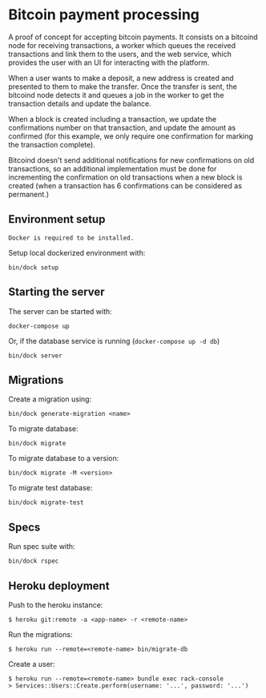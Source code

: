 # Bitcoin payment processing

A proof of concept for accepting bitcoin payments. It consists on
a bitcoind node for receiving transactions, a worker which queues
the received transactions and link them to the users, and the web
service, which provides the user with an UI for interacting with
the platform.

When a user wants to make a deposit, a new address is created and
presented to them to make the transfer. Once the transfer is sent,
the bitcoind node detects it and queues a job in the worker to get
the transaction details and update the balance.

When a block is created including a transaction, we update the
confirmations number on that transaction, and update the amount
as confirmed (for this example, we only require one confirmation
for marking the transaction complete).

Bitcoind doesn't send additional notifications for new confirmations
on old transactions, so an additional implementation must be done
for incrementing the confirmation on old transactions when a new
block is created (when a transaction has 6 confirmations can be
considered as permanent.)

## Environment setup

    Docker is required to be installed.

Setup local dockerized environment with:

`bin/dock setup`

## Starting the server

The server can be started with:

`docker-compose up`

Or, if the database service is running (`docker-compose up -d db`)

`bin/dock server`

## Migrations

Create a migration using:

`bin/dock generate-migration <name>`

To migrate database:

`bin/dock migrate`

To migrate database to a version:

`bin/dock migrate -M <version>`

To migrate test database:

`bin/dock migrate-test`

## Specs

Run spec suite with:

`bin/dock rspec`

## Heroku deployment

Push to the heroku instance:

`$ heroku git:remote -a <app-name> -r <remote-name>`

Run the migrations:

`$ heroku run --remote=<remote-name> bin/migrate-db`

Create a user:

```
$ heroku run --remote=<remote-name> bundle exec rack-console
> Services::Users::Create.perform(username: '...', password: '...')
```
